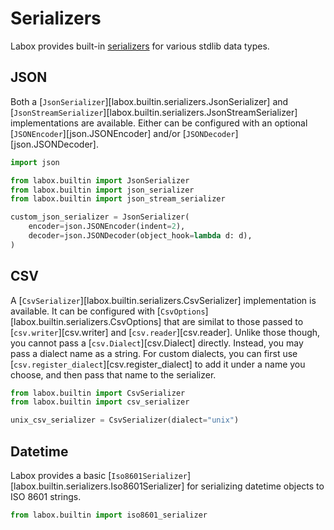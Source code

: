 # Serializers

Labox provides built-in [serializers](../../concepts/serializers.md) for various stdlib
data types.

## JSON

Both a [`JsonSerializer`][labox.builtin.serializers.JsonSerializer] and
[`JsonStreamSerializer`][labox.builtin.serializers.JsonStreamSerializer] implementations
are available. Either can be configured with an optional
[`JSONEncoder`][json.JSONEncoder] and/or [`JSONDecoder`][json.JSONDecoder].

```python
import json

from labox.builtin import JsonSerializer
from labox.builtin import json_serializer
from labox.builtin import json_stream_serializer

custom_json_serializer = JsonSerializer(
    encoder=json.JSONEncoder(indent=2),
    decoder=json.JSONDecoder(object_hook=lambda d: d),
)
```

## CSV

A [`CsvSerializer`][labox.builtin.serializers.CsvSerializer] implementation is
available. It can be configured with
[`CsvOptions`][labox.builtin.serializers.CsvOptions] that are similat to those passed to
[`csv.writer`][csv.writer] and [`csv.reader`][csv.reader]. Unlike those though, you
cannot pass a [`csv.Dialect`][csv.Dialect] directly. Instead, you may pass a dialect
name as a string. For custom dialects, you can first use
[`csv.register_dialect`][csv.register_dialect] to add it under a name you choose, and
then pass that name to the serializer.

```python
from labox.builtin import CsvSerializer
from labox.builtin import csv_serializer

unix_csv_serializer = CsvSerializer(dialect="unix")
```

## Datetime

Labox provides a basic
[`Iso8601Serializer`][labox.builtin.serializers.Iso8601Serializer] for serializing
datetime objects to ISO 8601 strings.

```python
from labox.builtin import iso8601_serializer
```
